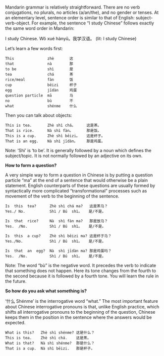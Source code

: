 Mandarin grammar is relatively straightforward. There are no verb conjugations,
no plurals, no articles (a/an/the), and no gender or tenses. At an elementary
level, sentence order is similar to that of English: subject-verb-object. For
example, the sentence “I study Chinese” follows exactly the same word order in
Mandarin:

I study Chinese. Wǒ xué hànyǔ。我学汉语。 (lit: I study Chinese)

Let’s learn a few words first:

    This               zhè       这
    that               nà        那
    to be              shì       是
    tea                chá       茶
    rice/meal          fàn       饭
    cup                bēizi     杯子
    egg                jīdàn     鸡蛋
    question particle  mā        马
    no                 bù        不
    what               shénme    什么

Then you can talk about objects:

    This is tea.       Zhè shì chá。     这是茶。
    That is rice.      Nà shì fàn。      那是饭。
    This is a cup.     Zhè shì bēizi。   这是杯子。
    That is an egg.    Nà shì jīdàn。    那是鸡蛋。


Note: ‘Shì’ is ‘to be’. It is generally followed by a noun which defines the
subject/topic. It is not normally followed by an adjective on its own.

**How to form a question?**

A very simple way to form a question in Chinese is by putting a question
particle “ma” at the end of a sentence that would otherwise be a plain
statement. English counterparts of these questions are usually formed by
syntactically more complicated “transformational” processes such as movement of
the verb to the beginning of the sentence.


    Is  this  tea?      Zhè shì chá ma?   这是茶马？
    Yes./ No.           Shì / Bú  shì。   是/不是。

    Is  that  rice?     Nà  shì fàn ma?   那是放马？
    Yes.  /No.          Shì / Bú  shì。   是/不是。

    Is  this  a cup?    Zhè shì bēizi ma? 这是杯子马？
    Yes./No.            Shì / Bú  shì。   是/不是。

    Is  that  an  egg?  Nà  shì jīdàn ma? 那是鸡蛋吗？
    Yes.  /No.          Shì / Bú  shì。   是/不是。


Note: The word “bù” is the negative word. It precedes the verb to indicate that
something does not happen. Here its tone changes from the fourth to the second
because it is followed by a fourth tone. You will learn the rule in the future.

**So how do you ask what something is?**

‘什么 Shénme’ is the interrogative word “what.” The most important feature about
Chinese interrogative pronouns is that, unlike English practice, which shifts
all interrogative pronouns to the beginning of the question, Chinese keeps them
in the position in the sentence where the answers would be expected.



    What is this?   Zhè shì shénme? 这是什么？
    This is tea.    Zhè shì chá.    这是茶。
    What is that?   Nà shì shénme?  那是什么？
    That is a cup.  Nà shì bēizi.   那是杯子。



